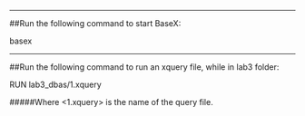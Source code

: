 ________________________________________________________________________
##Run the following command to start BaseX:

basex

________________________________________________________________________
##Run the following command to run an xquery file, while in lab3 folder:

RUN lab3_dbas/1.xquery


#####Where <1.xquery> is the name of the query file.
